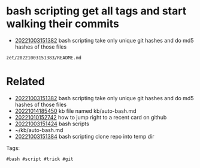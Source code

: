 # bash scripting get all tags and start walking their commits

- [20221003151382](/zet/20221003151382/README.md) bash scripting take only unique git hashes and do md5 hashes of those files

` zet/20221003151383/README.md `

# Related

- [20221003151382](/zet/20221003151382/README.md) bash scripting take only unique git hashes and do md5 hashes of those files
- [20221014185450](/zet/20221014185450/README.md) kb file named kb/auto-bash.md
- [20221010152742](/zet/20221010152742/README.md) how to jump right to a recent card on github
- [20221003151424](/zet/20221003151424/README.md) bash scripts
- ~/kb/auto-bash.md
- [20221003151384](/zet/20221003151384/README.md) bash scripting clone repo into temp dir

Tags:

    #bash #script #trick #git
